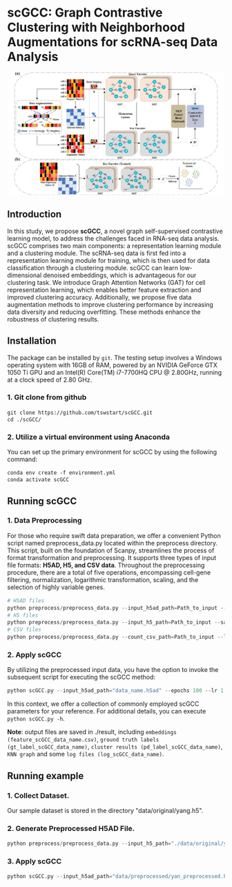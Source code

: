 # scGCC: Graph Contrastive Clustering with Neighborhood Augmentations for scRNA-seq Data Analysis

![](model.png)

## Introduction

In this study, we propose **scGCC**, a novel graph self-supervised contrastive learning model, to address the challenges faced in RNA-seq data analysis. scGCC comprises two main components: a representation learning module and a clustering module. The scRNA-seq data is first fed into a representation learning module for training, which is then used for data classification through
a clustering module. scGCC can learn low-dimensional denoised embeddings, which is advantageous for our clustering task. We introduce Graph Attention Networks (GAT) for cell representation learning, which enables better feature extraction and improved clustering accuracy. Additionally, we propose five data augmentation methods to improve clustering performance by increasing data diversity and reducing overfitting. These methods enhance the robustness of clustering results.

## Installation

The package can be installed by `git`. The testing setup involves a Windows operating system with 16GB of RAM, powered by an NVIDIA GeForce GTX 1050 Ti GPU and an Intel(R) Core(TM) i7-7700HQ CPU @ 2.80GHz, running at a clock speed of 2.80 GHz.

### 1. Git clone from github

```
git clone https://github.com/tswstart/scGCC.git
cd ./scGCC/
```

### 2. Utilize a virtual environment using Anaconda

You can set up the primary environment for scGCC by using the following command:

```
conda env create -f environment.yml
conda activate scGCC
```

## Running scGCC

### 1. Data Preprocessing

For those who require swift data preparation, we offer a convenient Python script named preprocess_data.py located within the preprocess directory. This script, built on the foundation of Scanpy, streamlines the process of format transformation and preprocessing. It supports three types of input file formats: **H5AD, H5, and CSV data**. Throughout the preprocessing procedure, there are a total of five operations, encompassing cell-gene filtering, normalization, logarithmic transformation, scaling, and the selection of highly variable genes.

```python
# H5AD files
python preprocess/preprocess_data.py --input_h5ad_path=Path_to_input --save_h5ad_dir=Path_to_save --filter --norm --log --scale --select_hvg
# H5 files
python preprocess/preprocess_data.py --input_h5_path=Path_to_input --save_h5ad_dir=Path_to_save --filter --norm --log --scale --select_hvg
# CSV files
python preprocess/preprocess_data.py --count_csv_path=Path_to_input --label_csv_path=Path_to_input --save_h5ad_dir=Path_to_save --filter --norm --log --scale --select_hvg
```

### 2. Apply scGCC

By utilizing the preprocessed input data, you have the option to invoke the subsequent script for executing the scGCC method:

```python
python scGCC.py --input_h5ad_path="data_name.h5ad" --epochs 100 --lr 1 --batch_size 512 --low_dim 256 --aug_prob 0.5 
```

In this context, we offer a collection of commonly employed scGCC parameters for your reference. For additional details, you can execute `python scGCC.py -h`.

**Note**: output files are saved in ./result, including `embeddings (feature_scGCC_data_name.csv)`, `ground truth labels (gt_label_scGCC_data_name)`, `cluster results (pd_label_scGCC_data_name)`, `KNN graph` and some `log files (log_scGCC_data_name)`.

## Running example

### 1. Collect Dataset.

Our sample dataset is stored in the directory "data/original/yang.h5".

### 2. Generate Preprocessed H5AD File.

```python
python preprocess/preprocess_data.py --input_h5_path="./data/original/yan.h5" --save_h5ad_dir="./data/preprocessed/" --filter --norm --log --scale --select_hvg
```

### 3. Apply scGCC

```python
python scGCC.py --input_h5ad_path="data/preprocessed/yan_preprocessed.h5ad" --epochs 100 --lr 1 -- atch_size 512 --low_dim 256 --aug_prob 0.5
```
